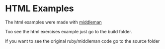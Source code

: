 HTML Examples
=============
The html examples were made with [middleman](http://github.com/middleman/middleman)

Too see the html exercises example just go to the build folder.

If you want to see the original ruby/middleman code go to the source folder
